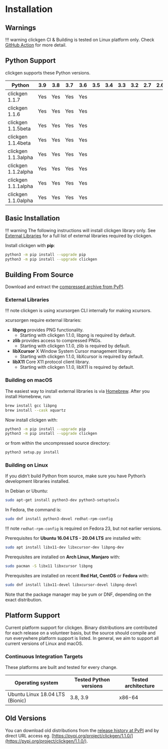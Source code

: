 # Installation

## Warnings

!!! warning
    clickgen CI & Building is tested on Linux platform only. Check [GitHub Action](https://github.com/ful1e5/clickgen/actions) for more detail.

## Python Support

clickgen supports these Python versions.

| **Python**          | **3.9** | **3.8** | **3.7** | **3.6** | **3.5** | **3.4** | **3.3** | **3.2** | **2.7** | **2.6** | **2.5** | **2.4** |
| ------------------- | ------- | ------- | ------- | ------- | ------- | ------- | ------- | ------- | ------- | ------- | ------- | ------- |
| clickgen 1.1.7      | Yes     | Yes     | Yes     | Yes     |         |         |         |         |         |         |         |         |
| clickgen 1.1.6      | Yes     | Yes     | Yes     | Yes     |         |         |         |         |         |         |         |         |
| clickgen 1.1.5beta  | Yes     | Yes     | Yes     | Yes     |         |         |         |         |         |         |         |         |
| clickgen 1.1.4beta  | Yes     | Yes     | Yes     | Yes     |         |         |         |         |         |         |         |         |
| clickgen 1.1.3alpha | Yes     | Yes     | Yes     | Yes     |         |         |         |         |         |         |         |         |
| clickgen 1.1.2alpha | Yes     | Yes     | Yes     | Yes     |         |         |         |         |         |         |         |         |
| clickgen 1.1.1alpha | Yes     | Yes     | Yes     | Yes     |         |         |         |         |         |         |         |         |
| clickgen 1.1.0alpha | Yes     | Yes     | Yes     | Yes     |         |         |         |         |         |         |         |         |

## Basic Installation

!!! warning
    The following instructions will install clickgen library only. See [External Libraries](#external-libraries) for a full list of external libraries required by clickgen.

Install clickgen with **pip**:

```bash
python3 -m pip install --upgrade pip
python3 -m pip install --upgrade clickgen
```

## Building From Source

Download and extract the [compressed archive from PyPI](https://pypi.org/project/clickgen/).

### External Libraries

!!! note
    clickgen is using xcursorgen CLI internally for making xcursors.

xcursorgen require external libraries:

- **libpng** provides PNG functionality.
  - Starting with clickgen 1.1.0, libpng is required by default.
- **zlib** provides access to compressed PNGs.
  - Starting with clickgen 1.1.0, zlib is required by default.
- **libXcursor** X Window System Cursor management library.
  - Starting with clickgen 1.1.0, libXcursor is required by default.
- **libX11** Core X11 protocol client library.
  - Starting with clickgen 1.1.0, libX11 is required by default.

### Building on macOS

The easiest way to install external libraries is via [Homebrew](https://brew.sh/). After you install Homebrew, run:

```bash
brew install gcc libpng
brew install --cask xquartz
```

Now install clickgen with:

```bash
python3 -m pip install --upgrade pip
python3 -m pip install --upgrade clickgen
```

or from within the uncompressed source directory:

```bash
python3 setup.py install
```

### Building on Linux

If you didn’t build Python from source, make sure you have Python’s development libraries installed.

In Debian or Ubuntu:

```bash
sudo apt-get install python3-dev python3-setuptools
```

In Fedora, the command is:

```bash
sudo dnf install python3-devel redhat-rpm-config
```
!!! note
    `redhat-rpm-config` is required on Fedora 23, but not earlier versions.

Prerequisites for **Ubuntu 16.04 LTS - 20.04 LTS** are installed with:

```bash
sudo apt install libx11-dev libxcursor-dev libpng-dev
```

Prerequisites are installed on **Arch Linux, Manjaro** with:

```bash
sudo pacman -S libx11 libxcursor libpng
```

Prerequisites are installed on recent **Red Hat, CentOS** or **Fedora** with:

```bash
sudo dnf install libx11-devel libxcursor-devel libpng-devel
```

Note that the package manager may be yum or DNF, depending on the exact distribution.

## Platform Support

Current platform support for clickgen. Binary distributions are contributed for each release on a volunteer basis, but the source should compile and run everywhere platform support is listed. In general, we aim to support all current versions of Linux and macOS.

### Continuous Integration Targets

These platforms are built and tested for every change.

| Operating system                | Tested Python versions | Tested architecture |
| ------------------------------- | ---------------------- | ------------------- |
| Ubuntu Linux 18.04 LTS (Bionic) | 3.8, 3.9               | x86-64              |

## Old Versions

You can download old distributions from the [release history at PyPI](https://pypi.org/project/clickgen/#history) and by direct URL access eg. [https://pypi.org/project/clickgen/1.1.0/](https://pypi.org/project/clickgen/1.1.0/).
